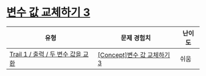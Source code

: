 # [변수 값 교체하기 3](https://www.codetree.ai/trails/complete/curated-cards/intro-replacing-variable-values-3)

|유형|문제 경험치|난이도|
|---|---|---|
|[Trail 1 / 출력 / 두 변수 값을 교환](https://www.codetree.ai/trail-info/novice-low/)|[[Concept]변수 값 교체하기 3](https://www.codetree.ai/trails/complete/curated-cards/intro-replacing-variable-values-3/)|쉬움|

